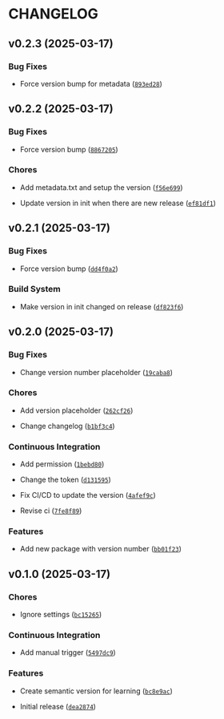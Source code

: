 # CHANGELOG


## v0.2.3 (2025-03-17)

### Bug Fixes

- Force version bump for metadata
  ([`893ed28`](https://github.com/ahmadzfaiz/semantic-version/commit/893ed28f0d62a51843fb7cacdb77a5a53b0e26db))


## v0.2.2 (2025-03-17)

### Bug Fixes

- Force version bump
  ([`8867205`](https://github.com/ahmadzfaiz/semantic-version/commit/88672052cefd5615fe333b4d1277e486a0af18a3))

### Chores

- Add metadata.txt and setup the version
  ([`f56e699`](https://github.com/ahmadzfaiz/semantic-version/commit/f56e69936ec4076873c4f6c057283bc1f4282bd1))

- Update version in init when there are new release
  ([`ef81df1`](https://github.com/ahmadzfaiz/semantic-version/commit/ef81df1379910f1f78cdb0d071d166e5af1187c7))


## v0.2.1 (2025-03-17)

### Bug Fixes

- Force version bump
  ([`dd4f0a2`](https://github.com/ahmadzfaiz/semantic-version/commit/dd4f0a21605617407b49011dcc80c84cad0be3db))

### Build System

- Make version in init changed on release
  ([`df823f6`](https://github.com/ahmadzfaiz/semantic-version/commit/df823f68304c51fab06655a4ab1f4a54a6e71955))


## v0.2.0 (2025-03-17)

### Bug Fixes

- Change version number placeholder
  ([`19caba8`](https://github.com/ahmadzfaiz/semantic-version/commit/19caba8b5aee42769d8ff6b9e4242c6c15438d4d))

### Chores

- Add version placeholder
  ([`262cf26`](https://github.com/ahmadzfaiz/semantic-version/commit/262cf266809e7000981aba4d0ca1828c20504309))

- Change changelog
  ([`b1bf3c4`](https://github.com/ahmadzfaiz/semantic-version/commit/b1bf3c443a39cbd211eac1415cb5efa35916844a))

### Continuous Integration

- Add permission
  ([`1bebd80`](https://github.com/ahmadzfaiz/semantic-version/commit/1bebd80c8394614409a4f1370a778fc25d28f910))

- Change the token
  ([`d131595`](https://github.com/ahmadzfaiz/semantic-version/commit/d1315959bbc8a1e44a4047212dc7ba393cd3622e))

- Fix CI/CD to update the version
  ([`4afef9c`](https://github.com/ahmadzfaiz/semantic-version/commit/4afef9c9e5d0570c1e9135312d96b6a8b119b034))

- Revise ci
  ([`7fe8f89`](https://github.com/ahmadzfaiz/semantic-version/commit/7fe8f896ed541b0f17b98cd302d7012924f52ce5))

### Features

- Add new package with version number
  ([`bb01f23`](https://github.com/ahmadzfaiz/semantic-version/commit/bb01f23a13715dc941fa8770fd378d9a61d0085b))


## v0.1.0 (2025-03-17)

### Chores

- Ignore settings
  ([`bc15265`](https://github.com/ahmadzfaiz/semantic-version/commit/bc152659baa8070eaf880404ae326be65292e00f))

### Continuous Integration

- Add manual trigger
  ([`5497dc9`](https://github.com/ahmadzfaiz/semantic-version/commit/5497dc92d649e21cac2d2753526bde6620cb29cd))

### Features

- Create semantic version for learning
  ([`bc8e9ac`](https://github.com/ahmadzfaiz/semantic-version/commit/bc8e9acae5e0471b04301a18833731da5abf961c))

- Initial release
  ([`dea2874`](https://github.com/ahmadzfaiz/semantic-version/commit/dea2874d83681218a1b12c33f7c5d815900d8aef))

